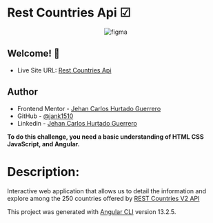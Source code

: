 # Rest Countries Api ☑ 
  
<p align='center'> 
  
  <img src="https://res.cloudinary.com/dz209s6jk/image/upload/q_auto,w_900/Screenshots/fs3nrg4zlsnk8byny1it.jpg" alt="figma"/>

</p>

 ## Welcome! 👋 

- Live Site URL: [Rest Countries Api](https://jank1510.github.io/rest-countries-api/)
   
## Author

- Frontend Mentor - [Jehan Carlos Hurtado Guerrero](https://www.frontendmentor.io/profile/Jank1510)
- GitHub - [@jank1510](https://github.com/Jank1510)
- Linkedin - [Jehan Carlos Hurtado Guerrero](https://www.linkedin.com/in/jehan-carlos-hurtado-guerrero-b250b3201/) 

**To do this challenge, you need a basic understanding of HTML CSS JavaScript, and Angular.**

# Description:
Interactive web application that allows us to detail the information and explore among the 250 countries offered by [REST Countries V2 API](https://restcountries.com/v2/all)

This project was generated with [Angular CLI](https://github.com/angular/angular-cli) version 13.2.5.
